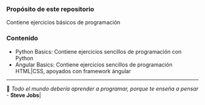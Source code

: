 
### **Propósito de este repositorio**
Contiene ejercicios básicos de programación


### **Contenido**

* Python Basics: Contiene ejercicios sencillos de programación con Python
* Angular Basics: Contiene ejercicios sencillos de programación HTML|CSS, apoyados con framework ángular

------
:memo: _Todo el mundo debería aprender a programar, porque te enseña a pensar_ -  **Steve Jobs**|

